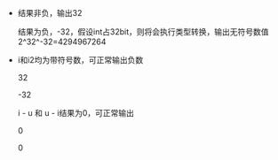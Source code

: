 - 结果非负，输出32

  结果为负，-32，假设int占32bit，则将会执行类型转换，输出无符号数值2^32^-32=4294967264

- i和i2均为带符号数，可正常输出负数

  32

  -32

  i - u 和 u - i结果为0，可正常输出

  0

  0



